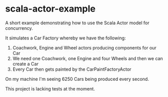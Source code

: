 # scala-actor-example
A short example demonstrating how to use the Scala Actor model for concurrency.

It simulates a Car Factory whereby we have the following:

1. Coachwork, Engine and Wheel actors producing components for our Car
2. We need one Coachwork, one Engine and four Wheels and then we can create a Car
3. Every Car then gets painted by the CarPaintFactoryActor

On my machine I'm seeing 6250 Cars being produced every second.

This project is lacking tests at the moment.
